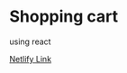<h1>Shopping cart</h1>
<p>using react</p>
<a href="https://ubiquitous-jelly-bddcf5.netlify.app/">Netlify Link</a>
